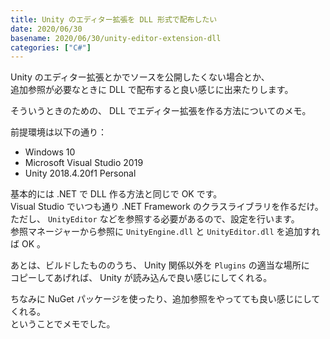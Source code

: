 ```yaml
---
title: Unity のエディター拡張を DLL 形式で配布したい
date: 2020/06/30
basename: 2020/06/30/unity-editor-extension-dll
categories: ["C#"]
---
```


Unity のエディター拡張とかでソースを公開したくない場合とか、  
追加参照が必要なときに DLL で配布すると良い感じに出来たりします。

そういうときのための、 DLL でエディター拡張を作る方法についてのメモ。

前提環境は以下の通り：

- Windows 10
- Microsoft Visual Studio 2019
- Unity 2018.4.20f1 Personal

基本的には .NET で DLL 作る方法と同じで OK です。  
Visual Studio でいつも通り .NET Framework のクラスライブラリを作るだけ。  
ただし、 `UnityEditor` などを参照する必要があるので、設定を行います。  
参照マネージャーから参照に `UnityEngine.dll` と `UnityEditor.dll` を追加すれば OK 。

あとは、ビルドしたもののうち、 Unity 関係以外を `Plugins` の適当な場所に  
コピーしてあげれば、 Unity が読み込んで良い感じにしてくれる。

ちなみに NuGet パッケージを使ったり、追加参照をやってても良い感じにしてくれる。  
ということでメモでした。
